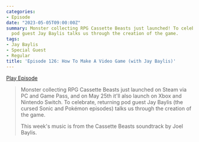 ```yaml
---
categories:
- Episode
date: "2023-05-05T09:00:00Z"
summary: Monster collecting RPG Cassette Beasts just launched! To celebrate, returning
  pod guest Jay Baylis talks us through the creation of the game.
tags:
- Jay Baylis
- Special Guest
- Regular
title: 'Episode 126: How To Make A Video Game (with Jay Baylis)'
---
```


[Play Episode](https://www.patreon.com/posts/episode-126-how-82416091)

> Monster collecting RPG Cassette Beasts just launched on Steam via PC and Game Pass, and on May 25th it'll also launch on Xbox and Nintendo Switch. To celebrate, returning pod guest Jay Baylis (the cursed Sonic and Pokémon episodes) talks us through the creation of the game.
>
> This week's music is from the Cassette Beasts soundtrack by Joel Baylis. 